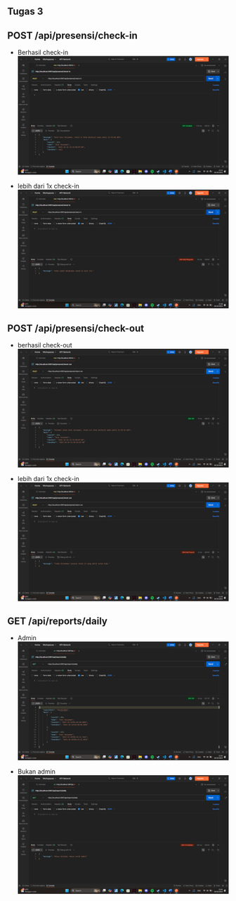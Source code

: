 ## Tugas 3

## POST /api/presensi/check-in
- Berhasil check-in
![Tampilan check-in](ss/checkin.png)

- lebih dari 1x check-in
![Tampilan check-in 1x](ss/checkinlebih.png)

## POST /api/presensi/check-out
- berhasil check-out
![Tampilan check-out](ss/checkout.png)

- lebih dari 1x check-in
![Tampilan check-out 1x](ss/checkoutlebih.png)

## GET /api/reports/daily
- Admin
![Tampilan Admin](ss/admin.png)

- Bukan admin
![Tampilan bukan Admin](ss/bukanadmin.png)
